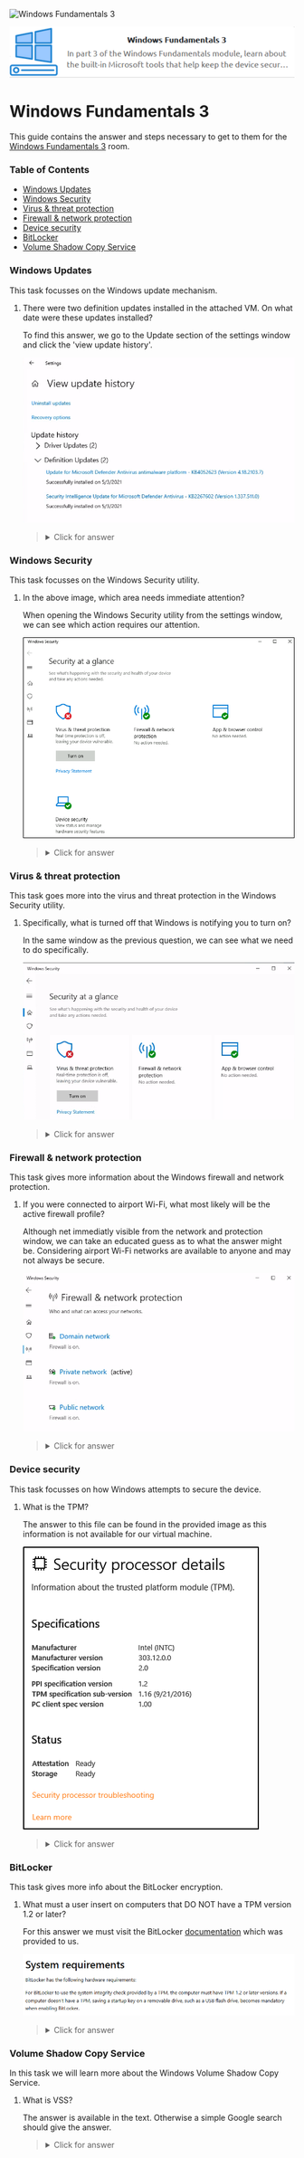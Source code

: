 ![Windows Fundamentals 3](https://assets.tryhackme.com/room-banners/windows.png)

<p align="center">
   <img src="https://github.com/Kevinovitz/TryHackMe_Writeups/blob/main/windowsfundamentals3/Windows_Fundamentals_3_Cover.png" alt="Windows Fundamentals 3 Logo">
</p>

# Windows Fundamentals 3

This guide contains the answer and steps necessary to get to them for the [Windows Fundamentals 3](https://tryhackme.com/room/windowsfundamentals3xzx) room.

### Table of Contents

- [Windows Updates](#windows-updates)
- [Windows Security](#windows-security)
- [Virus & threat protection](#virus-&-threat-protection)
- [Firewall & network protection](#firewall-&-network-protection)
- [Device security](#device-security)
- [BitLocker](#bitlocker)
- [Volume Shadow Copy Service](#volume-shadow-copy-service)

### Windows Updates

This task focusses on the Windows update mechanism.

1. There were two definition updates installed in the attached VM. On what date were these updates installed?
   
   To find this answer, we go to the Update section of the settings window and click the 'view update history'.
   
   ![Updates](https://github.com/Kevinovitz/TryHackMe_Writeups/blob/main/windowsfundamentals3/Windows_Fundamentals_3_Updates.png)

   ><details><summary>Click for answer</summary>5/3/2021</details>

### Windows Security

This task focusses on the Windows Security utility.

1. In the above image, which area needs immediate attention?

   When opening the Windows Security utility from the settings window, we can see which action requires our attention.
   
   ![Security](https://github.com/Kevinovitz/TryHackMe_Writeups/blob/main/windowsfundamentals3/Windows_Fundamentals_3_Security.png)

   ><details><summary>Click for answer</summary>Virus & Threat Protection</details>

### Virus & threat protection

This task goes more into the virus and threat protection in the Windows Security utility.

1. Specifically, what is turned off that Windows is notifying you to turn on?

   In the same window as the previous question, we can see what we need to do specifically.

   ![Security Action](https://github.com/Kevinovitz/TryHackMe_Writeups/blob/main/windowsfundamentals3/Windows_Fundamentals_3_Security_Action.png)

   ><details><summary>Click for answer</summary>Real-time protection</details>

### Firewall & network protection

This task gives more information about the Windows firewall and network protection.

1. If you were connected to airport Wi-Fi, what most likely will be the active firewall profile?   

   Although net immediatly visible from the network and protection window, we can take an educated guess as to what the answer might be. Considering airport Wi-Fi networks are available to anyone and may not always be secure.

   ![Firewall Profile](https://github.com/Kevinovitz/TryHackMe_Writeups/blob/main/windowsfundamentals3/Windows_Fundamentals_3_Firewal_Profile.png)

   ><details><summary>Click for answer</summary>Public network</details>

### Device security

This task focusses on how Windows attempts to secure the device.

1. What is the TPM?

   The answer to this file can be found in the provided image as this information is not available for our virtual machine.
   
   ![TPM](https://github.com/Kevinovitz/TryHackMe_Writeups/blob/main/windowsfundamentals3/Windows_Fundamentals_3_TPM.png)

   ><details><summary>Click for answer</summary>Trusted Platform Module</details>

### BitLocker

This task gives more info about the BitLocker encryption.

1. What must a user insert on computers that DO NOT have a TPM version 1.2 or later?

   For this answer we must visit the BitLocker [documentation](https://docs.microsoft.com/en-us/windows/security/information-protection/bitlocker/bitlocker-overview) which was provided to us.
   
   ![Bitlocker](https://github.com/Kevinovitz/TryHackMe_Writeups/blob/main/windowsfundamentals3/Windows_Fundamentals_3_Bitlocker.png)

   ><details><summary>Click for answer</summary>USB startup key</details>

### Volume Shadow Copy Service

In this task we will learn more about the Windows Volume Shadow Copy Service.

1. What is VSS? 

   The answer is available in the text. Otherwise a simple Google search should give the answer.

   ><details><summary>Click for answer</summary>Volume Shadow Copy Service</details>
